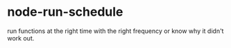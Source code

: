 # node-run-schedule
run functions at the right time with the right frequency or know why it didn't work out.
